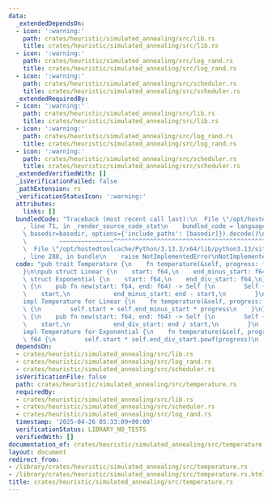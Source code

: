 ```yaml
---
data:
  _extendedDependsOn:
  - icon: ':warning:'
    path: crates/heuristic/simulated_annealing/src/lib.rs
    title: crates/heuristic/simulated_annealing/src/lib.rs
  - icon: ':warning:'
    path: crates/heuristic/simulated_annealing/src/log_rand.rs
    title: crates/heuristic/simulated_annealing/src/log_rand.rs
  - icon: ':warning:'
    path: crates/heuristic/simulated_annealing/src/scheduler.rs
    title: crates/heuristic/simulated_annealing/src/scheduler.rs
  _extendedRequiredBy:
  - icon: ':warning:'
    path: crates/heuristic/simulated_annealing/src/lib.rs
    title: crates/heuristic/simulated_annealing/src/lib.rs
  - icon: ':warning:'
    path: crates/heuristic/simulated_annealing/src/log_rand.rs
    title: crates/heuristic/simulated_annealing/src/log_rand.rs
  - icon: ':warning:'
    path: crates/heuristic/simulated_annealing/src/scheduler.rs
    title: crates/heuristic/simulated_annealing/src/scheduler.rs
  _extendedVerifiedWith: []
  _isVerificationFailed: false
  _pathExtension: rs
  _verificationStatusIcon: ':warning:'
  attributes:
    links: []
  bundledCode: "Traceback (most recent call last):\n  File \"/opt/hostedtoolcache/Python/3.13.3/x64/lib/python3.13/site-packages/onlinejudge_verify/documentation/build.py\"\
    , line 71, in _render_source_code_stat\n    bundled_code = language.bundle(stat.path,\
    \ basedir=basedir, options={'include_paths': [basedir]}).decode()\n          \
    \         ~~~~~~~~~~~~~~~^^^^^^^^^^^^^^^^^^^^^^^^^^^^^^^^^^^^^^^^^^^^^^^^^^^^^^^^^^^^^^^^^^\n\
    \  File \"/opt/hostedtoolcache/Python/3.13.3/x64/lib/python3.13/site-packages/onlinejudge_verify/languages/rust.py\"\
    , line 288, in bundle\n    raise NotImplementedError\nNotImplementedError\n"
  code: "pub trait Temperature {\n    fn temperature(&self, progress: f64) -> f64;\n\
    }\n\npub struct Linear {\n    start: f64,\n    end_minus_start: f64,\n}\n\npub\
    \ struct Exponential {\n    start: f64,\n    end_div_start: f64,\n}\n\nimpl Linear\
    \ {\n    pub fn new(start: f64, end: f64) -> Self {\n        Self {\n        \
    \    start,\n            end_minus_start: end - start,\n        }\n    }\n}\n\n\
    impl Temperature for Linear {\n    fn temperature(&self, progress: f64) -> f64\
    \ {\n        self.start + self.end_minus_start * progress\n    }\n}\n\nimpl Exponential\
    \ {\n    pub fn new(start: f64, end: f64) -> Self {\n        Self {\n        \
    \    start,\n            end_div_start: end / start,\n        }\n    }\n}\n\n\
    impl Temperature for Exponential {\n    fn temperature(&self, progress: f64) ->\
    \ f64 {\n        self.start * self.end_div_start.powf(progress)\n    }\n}\n"
  dependsOn:
  - crates/heuristic/simulated_annealing/src/lib.rs
  - crates/heuristic/simulated_annealing/src/log_rand.rs
  - crates/heuristic/simulated_annealing/src/scheduler.rs
  isVerificationFile: false
  path: crates/heuristic/simulated_annealing/src/temperature.rs
  requiredBy:
  - crates/heuristic/simulated_annealing/src/lib.rs
  - crates/heuristic/simulated_annealing/src/scheduler.rs
  - crates/heuristic/simulated_annealing/src/log_rand.rs
  timestamp: '2025-04-26 05:33:09+00:00'
  verificationStatus: LIBRARY_NO_TESTS
  verifiedWith: []
documentation_of: crates/heuristic/simulated_annealing/src/temperature.rs
layout: document
redirect_from:
- /library/crates/heuristic/simulated_annealing/src/temperature.rs
- /library/crates/heuristic/simulated_annealing/src/temperature.rs.html
title: crates/heuristic/simulated_annealing/src/temperature.rs
---
```

